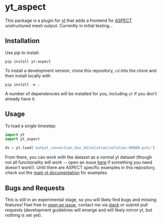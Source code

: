 # yt_aspect

This package is a plugin for [yt](https://yt-project.org) that adds a frontend for [ASPECT](https://aspect.geodynamics.org/) unstructured mesh output. Currently in initial testing...

## Installation

Use pip to install:

```
pip install yt-aspect
```

To install a development version,  clone this repository, `cd` into the clone and then install locally with

```
pip install -e .
```

A number of dependencies will be installed for you, including `yt` if you don't already have it. 

## Usage

To load a single timestep:

```python
import yt
import yt_aspect

ds = yt.load('output_convection_box_3d/solution/solution-00000.pvtu')
```

From there, you can work with the dataset as a normal yt dataset (though not all functionality will work -- open an issue [here](https://github.com/chrishavlin/yt_aspect/issues) if something you need doesn't work!). Until there are ASPECT specific examples in this repository, check out the [main yt documentation](https://yt-project.org/doc/) for examples.

## Bugs and Requests
This is still in an experimental stage, so you will likely find bugs and missing features! Feel free to [open an issue](https://github.com/chrishavlin/yt_aspect/issues), contact me via [slack](https://yt-project.slack.com/) or submit pull requests (development guidelines will emerge and will likely mirror yt, but nothing is set yet). 
